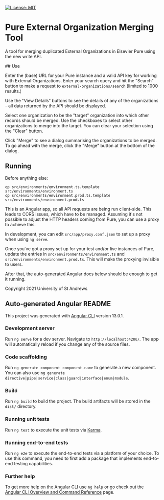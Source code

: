 [![License: MIT](https://img.shields.io/badge/License-MIT-yellow.svg)](https://opensource.org/licenses/MIT)

# Pure External Organization Merging Tool

A tool for merging duplicated External Organizations in Elsevier Pure using the
new write API.

## Use

Enter the (base) URL for your Pure instance and a valid API key for working
with External Organizations. Enter your search query and hit the "Search"
button to make a request to `external-organizations/search` (limited to 1000
results.)

Use the "View Details" buttons to see the details of any of the organizations -
all data returned by the API should be displayed.

Select one organization to be the "target" organization into which other
records should be merged. Use the checkboxes to select other organizations to
merge into the target. You can clear your selection using the "Clear" button.

Click "Merge" to see a dialog summarising the organizations to be merged. To go
ahead with the merge, click the "Merge" button at the bottom of the dialog.

## Running

Before anything else:

```shell
cp src/environments/environment.ts.template src/environments/environment.ts
cp src/environments/environment.prod.ts.template src/environments/environment.prod.ts
```

This is an Angular app, so all API requests are being run client-side. This
leads to CORS issues, which have to be managed. Assuming it's not possible to
adjust the HTTP headers coming from Pure, you can use a proxy to achieve this.

In development, you can edit `src/app/proxy.conf.json` to set up a proxy when
using `ng serve`.

Once you've got a proxy set up for your test and/or live instances of Pure,
update the entries in `src/environments/environment.ts` and
`src/environments/environment.prod.ts`. This will make the proxying invisible
to users.

After that, the auto-generated Angular docs below should be enough to get it
running.

Copyright 2021 University of St Andrews.

## Auto-generated Angular README

This project was generated with [Angular CLI](https://github.com/angular/angular-cli) version 13.0.1.

### Development server

Run `ng serve` for a dev server. Navigate to `http://localhost:4200/`. The app will automatically reload if you change any of the source files.

### Code scaffolding

Run `ng generate component component-name` to generate a new component. You can also use `ng generate directive|pipe|service|class|guard|interface|enum|module`.

### Build

Run `ng build` to build the project. The build artifacts will be stored in the `dist/` directory.

### Running unit tests

Run `ng test` to execute the unit tests via [Karma](https://karma-runner.github.io).

### Running end-to-end tests

Run `ng e2e` to execute the end-to-end tests via a platform of your choice. To use this command, you need to first add a package that implements end-to-end testing capabilities.

### Further help

To get more help on the Angular CLI use `ng help` or go check out the [Angular CLI Overview and Command Reference](https://angular.io/cli) page.
